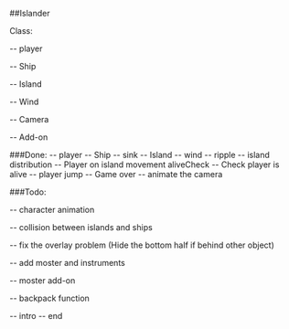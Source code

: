 ##Islander

Class:

-- player

-- Ship

-- Island

-- Wind

-- Camera

-- Add-on


###Done:
-- player
-- Ship
-- sink
-- Island
-- wind
-- ripple
-- island distribution
-- Player on island movement aliveCheck
-- Check player is alive 
-- player jump
-- Game over
-- animate the camera


###Todo:

-- character animation

-- collision between islands and ships

-- fix the overlay problem (Hide the bottom half if behind other object)

-- add moster and instruments

-- moster add-on

-- backpack function



-- intro
-- end

